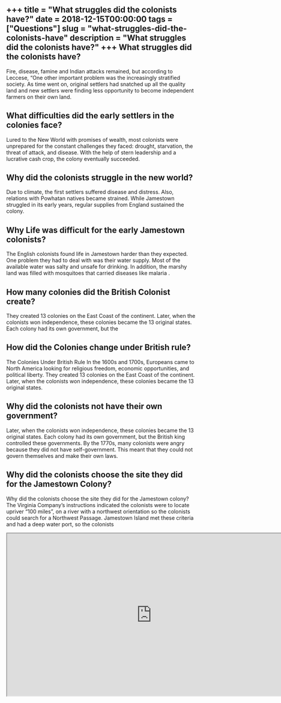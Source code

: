 +++
title = "What struggles did the colonists have?"
date = 2018-12-15T00:00:00
tags = ["Questions"]
slug = "what-struggles-did-the-colonists-have"
description = "What struggles did the colonists have?"
+++
What struggles did the colonists have?
--------------------------------------

Fire, disease, famine and Indian attacks remained, but according to Leccese, “One other important problem was the increasingly stratified society. As time went on, original settlers had snatched up all the quality land and new settlers were finding less opportunity to become independent farmers on their own land.

What difficulties did the early settlers in the colonies face?
--------------------------------------------------------------

Lured to the New World with promises of wealth, most colonists were unprepared for the constant challenges they faced: drought, starvation, the threat of attack, and disease. With the help of stern leadership and a lucrative cash crop, the colony eventually succeeded.

Why did the colonists struggle in the new world?
------------------------------------------------

Due to climate, the first settlers suffered disease and distress. Also, relations with Powhatan natives became strained. While Jamestown struggled in its early years, regular supplies from England sustained the colony.

Why Life was difficult for the early Jamestown colonists?
---------------------------------------------------------

The English colonists found life in Jamestown harder than they expected. One problem they had to deal with was their water supply. Most of the available water was salty and unsafe for drinking. In addition, the marshy land was filled with mosquitoes that carried diseases like malaria .

How many colonies did the British Colonist create?
--------------------------------------------------

They created 13 colonies on the East Coast of the continent. Later, when the colonists won independence, these colonies became the 13 original states. Each colony had its own government, but the

How did the Colonies change under British rule?
-----------------------------------------------

The Colonies Under British Rule In the 1600s and 1700s, Europeans came to North America looking for religious freedom, economic opportunities, and political liberty. They created 13 colonies on the East Coast of the continent. Later, when the colonists won independence, these colonies became the 13 original states.

Why did the colonists not have their own government?
----------------------------------------------------

Later, when the colonists won independence, these colonies became the 13 original states. Each colony had its own government, but the British king controlled these governments. By the 1770s, many colonists were angry because they did not have self-government. This meant that they could not govern themselves and make their own laws.

Why did the colonists choose the site they did for the Jamestown Colony?
------------------------------------------------------------------------

Why did the colonists choose the site they did for the Jamestown colony? The Virginia Company’s instructions indicated the colonists were to locate upriver “100 miles”, on a river with a northwest orientation so the colonists could search for a Northwest Passage. Jamestown Island met these criteria and had a deep water port, so the colonists

<iframe allow="accelerometer; autoplay; clipboard-write; encrypted-media; gyroscope; picture-in-picture" allowfullscreen="" class="__youtube_prefs__  epyt-is-override  no-lazyload" data-no-lazy="1" data-origheight="433" data-origwidth="770" data-skipgform_ajax_framebjll="" height="433" id="_ytid_89217" loading="lazy" src="https://www.youtube.com/embed/pCxY70kPDnM?enablejsapi=1&autoplay=0&cc_load_policy=0&cc_lang_pref=&iv_load_policy=1&loop=0&modestbranding=0&rel=1&fs=1&playsinline=0&autohide=2&theme=dark&color=red&controls=1&" title="YouTube player" width="770"></iframe>